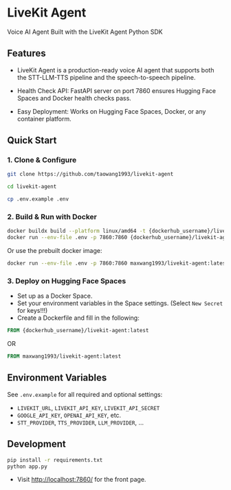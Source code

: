 # LiveKit Agent

Voice AI Agent Built with the LiveKit Agent Python SDK

## Features
- LiveKit Agent is a production-ready voice AI agent that supports both the STT-LLM-TTS pipeline and the speech-to-speech pipeline.

- Health Check API: FastAPI server on port 7860 ensures Hugging Face Spaces and Docker health checks pass.

- Easy Deployment: Works on Hugging Face Spaces, Docker, or any container platform.


## Quick Start

### 1. Clone & Configure
```sh
git clone https://github.com/taowang1993/livekit-agent

cd livekit-agent

cp .env.example .env
```

### 2. Build & Run with Docker
```sh
docker buildx build --platform linux/amd64 -t {dockerhub_username}/livekit-agent:latest --push .
docker run --env-file .env -p 7860:7860 {dockerhub_username}/livekit-agent:latest
```

Or use the prebuilt docker image:
```sh
docker run --env-file .env -p 7860:7860 maxwang1993/livekit-agent:latest
```

### 3. Deploy on Hugging Face Spaces
- Set up as a Docker Space.
- Set your environment variables in the Space settings. (Select `New Secret` for keys!!!)
- Create a Dockerfile and fill in the following:

```Dockerfile
FROM {dockerhub_username}/livekit-agent:latest
```
OR

```Dockerfile
FROM maxwang1993/livekit-agent:latest
```

## Environment Variables
See `.env.example` for all required and optional settings:
- `LIVEKIT_URL`, `LIVEKIT_API_KEY`, `LIVEKIT_API_SECRET`
- `GOOGLE_API_KEY`, `OPENAI_API_KEY`, etc.
- `STT_PROVIDER`, `TTS_PROVIDER`, `LLM_PROVIDER`, ...

## Development
```sh
pip install -r requirements.txt
python app.py
```
- Visit [http://localhost:7860/](http://localhost:7860/) for the front page.
